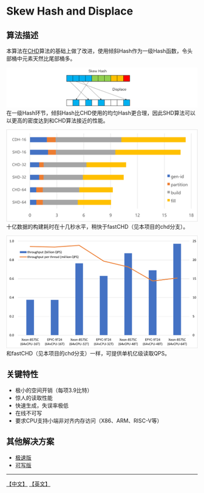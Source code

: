 # Skew Hash and Displace

## 算法描述

本算法在[CHD](http://cmph.sourceforge.net/chd.html)算法的基础上做了改进，使用倾斜Hash作为一级Hash函数，令头部桶中元素天然比尾部桶多。

![](images/shd.png)
在一级Hash环节，倾斜Hash比CHD使用的均匀Hash更合理，因此SHD算法可以以更高的密度达到和CHD算法接近的性能。

![](images/build.png)
十亿数据的构建耗时在十几秒水平，稍快于fastCHD（见本项目的chd分支）。

![](images/throughput.png)
和fastCHD（见本项目的chd分支）一样，可提供单机亿级读取QPS。

## 关键特性
* 极小的空间开销（每项3.9比特）
* 惊人的读取性能
* 快速生成，失误率极低
* 在线不可写
* 要求CPU支持小端非对齐内存访问（X86、ARM、RISC-V等）

## 其他解决方案
* [极速版](https://github.com/PeterRK/SSHT)
* [可写版](https://github.com/PeterRK/estuary)

---
[【中文】](README-CN.md) [【英文】](README.md)
